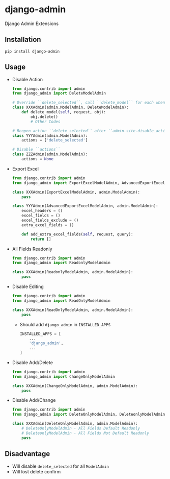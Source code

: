 # django-admin
Django Admin Extensions

## Installation
```shell
pip install django-admin
```

## Usage
* Disable Action
  ```python
  from django.contrib import admin
  from django_admin import DeleteModelAdmin

  # Override ``delete_selected``, call ``delete_model`` for each when ``delete_selected``
  class XXXAdmin(admin.ModelAdmin, DeleteModelAdmin):
      def delete_model(self, request, obj):
          obj.delete()
          # Other Codes

  # Reopen action ``delete_selected`` after ``admin.site.disable_action('delete_selected')``
  class YYYAdmin(admin.ModelAdmin):
      actions = ['delete_selected']

  # Disable ``actions``
  class ZZZAdmin(admin.ModelAdmin):
      actions = None
  ```
* Export Excel
  ```python
  from django.contrib import admin
  from django_admin import ExportExcelModelAdmin, AdvancedExportExcelModelAdmin

  class XXXAdmin(ExportExcelModelAdmin, admin.ModelAdmin):
      pass

  class YYYAdmin(AdvancedExportExcelModelAdmin, admin.ModelAdmin):
      excel_headers = ()
      excel_fields = ()
      excel_fields_exclude = ()
      extra_excel_fields = ()

      def add_extra_excel_fields(self, request, query):
          return []
  ```
* All Fields Readonly
  ```python
  from django.contrib import admin
  from django_admin import ReadonlyModelAdmin

  class XXXAdmin(ReadonlyModelAdmin, admin.ModelAdmin):
      pass
  ```
* Disable Editing
  ```python
  from django.contrib import admin
  from django_admin import ReadOnlyModelAdmin

  class XXXAdmin(ReadOnlyModelAdmin, admin.ModelAdmin):
      pass
  ```
  * Should add ``django_admin`` in ``INSTALLED_APPS``
    ```python
    INSTALLED_APPS = [
        ...
        'django_admin',
        ...
    ]
    ```
* Disable Add/Delete
  ```python
  from django.contrib import admin
  from django_admin import ChangeOnlyModelAdmin

  class XXXAdmin(ChangeOnlyModelAdmin, admin.ModelAdmin):
      pass
  ```
* Disable Add/Change
  ```python
  from django.contrib import admin
  from django_admin import DeleteOnlyModelAdmin, DeleteonlyModelAdmin

  class XXXAdmin(DeleteOnlyModelAdmin, admin.ModelAdmin):
      # DeleteOnlyModelAdmin - All Fields Default Readonly
      # DeleteonlyModelAdmin - All Fields Not Default Readonly
      pass
  ```

## Disadvantage
* Will disable ``delete_selected`` for all ``ModelAdmin``
* Will lost delete confirm
